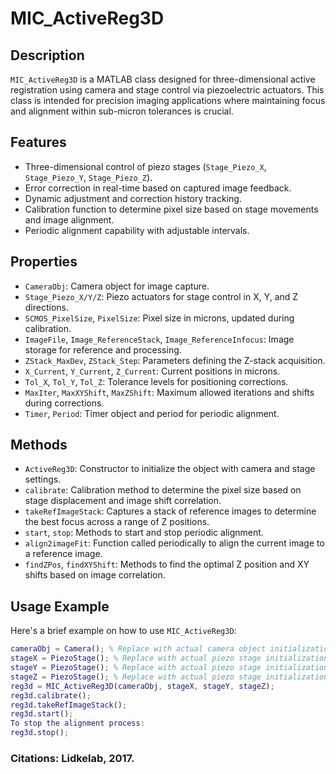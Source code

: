 # MIC_ActiveReg3D

## Description
`MIC_ActiveReg3D` is a MATLAB class designed for three-dimensional active registration using camera and stage control via piezoelectric actuators. This class is intended for precision imaging applications where maintaining focus and alignment within sub-micron tolerances is crucial.

## Features
- Three-dimensional control of piezo stages (`Stage_Piezo_X`, `Stage_Piezo_Y`, `Stage_Piezo_Z`).
- Error correction in real-time based on captured image feedback.
- Dynamic adjustment and correction history tracking.
- Calibration function to determine pixel size based on stage movements and image alignment.
- Periodic alignment capability with adjustable intervals.

## Properties
- `CameraObj`: Camera object for image capture.
- `Stage_Piezo_X/Y/Z`: Piezo actuators for stage control in X, Y, and Z directions.
- `SCMOS_PixelSize`, `PixelSize`: Pixel size in microns, updated during calibration.
- `ImageFile`, `Image_ReferenceStack`, `Image_ReferenceInfocus`: Image storage for reference and processing.
- `ZStack_MaxDev`, `ZStack_Step`: Parameters defining the Z-stack acquisition.
- `X_Current`, `Y_Current`, `Z_Current`: Current positions in microns.
- `Tol_X`, `Tol_Y`, `Tol_Z`: Tolerance levels for positioning corrections.
- `MaxIter`, `MaxXYShift`, `MaxZShift`: Maximum allowed iterations and shifts during corrections.
- `Timer`, `Period`: Timer object and period for periodic alignment.

## Methods
- `ActiveReg3D`: Constructor to initialize the object with camera and stage settings.
- `calibrate`: Calibration method to determine the pixel size based on stage displacement and image shift correlation.
- `takeRefImageStack`: Captures a stack of reference images to determine the best focus across a range of Z positions.
- `start`, `stop`: Methods to start and stop periodic alignment.
- `align2imageFit`: Function called periodically to align the current image to a reference image.
- `findZPos`, `findXYShift`: Methods to find the optimal Z position and XY shifts based on image correlation.

## Usage Example
Here's a brief example on how to use `MIC_ActiveReg3D`:
```matlab
cameraObj = Camera(); % Replace with actual camera object initialization
stageX = PiezoStage(); % Replace with actual piezo stage initialization
stageY = PiezoStage(); % Replace with actual piezo stage initialization
stageZ = PiezoStage(); % Replace with actual piezo stage initialization
reg3d = MIC_ActiveReg3D(cameraObj, stageX, stageY, stageZ);
reg3d.calibrate();
reg3d.takeRefImageStack();
reg3d.start();
To stop the alignment process:
reg3d.stop();
```
### Citations: Lidkelab, 2017.

